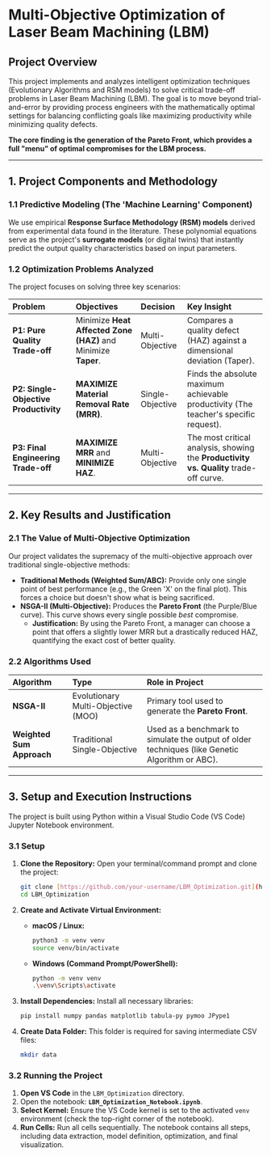 # Multi-Objective Optimization of Laser Beam Machining (LBM)

## Project Overview

This project implements and analyzes intelligent optimization techniques (Evolutionary Algorithms and RSM models) to solve critical trade-off problems in Laser Beam Machining (LBM). The goal is to move beyond trial-and-error by providing process engineers with the mathematically optimal settings for balancing conflicting goals like maximizing productivity while minimizing quality defects.

**The core finding is the generation of the Pareto Front, which provides a full "menu" of optimal compromises for the LBM process.**

---

## 1. Project Components and Methodology

### 1.1 Predictive Modeling (The 'Machine Learning' Component)

We use empirical **Response Surface Methodology (RSM) models** derived from experimental data found in the literature. These polynomial equations serve as the project's **surrogate models** (or digital twins) that instantly predict the output quality characteristics based on input parameters.

### 1.2 Optimization Problems Analyzed

The project focuses on solving three key scenarios:

| Problem | Objectives | Decision | Key Insight |
| :--- | :--- | :--- | :--- |
| **P1: Pure Quality Trade-off** | Minimize **Heat Affected Zone (HAZ)** and Minimize **Taper**. | Multi-Objective | Compares a quality defect (HAZ) against a dimensional deviation (Taper). |
| **P2: Single-Objective Productivity** | **MAXIMIZE Material Removal Rate (MRR)**. | Single-Objective | Finds the absolute maximum achievable productivity (The teacher's specific request). |
| **P3: Final Engineering Trade-off** | **MAXIMIZE MRR** and **MINIMIZE HAZ**. | Multi-Objective | The most critical analysis, showing the **Productivity vs. Quality** trade-off curve. |

---

## 2. Key Results and Justification

### 2.1 The Value of Multi-Objective Optimization

Our project validates the supremacy of the multi-objective approach over traditional single-objective methods:

* **Traditional Methods (Weighted Sum/ABC):** Provide only one single point of best performance (e.g., the Green 'X' on the final plot). This forces a choice but doesn't show what is being sacrificed.
* **NSGA-II (Multi-Objective):** Produces the **Pareto Front** (the Purple/Blue curve). This curve shows every single possible *best* compromise.
    * **Justification:** By using the Pareto Front, a manager can choose a point that offers a slightly lower MRR but a drastically reduced HAZ, quantifying the exact cost of better quality.

### 2.2 Algorithms Used

| Algorithm | Type | Role in Project |
| :--- | :--- | :--- |
| **NSGA-II** | Evolutionary Multi-Objective (MOO) | Primary tool used to generate the **Pareto Front**. |
| **Weighted Sum Approach** | Traditional Single-Objective | Used as a benchmark to simulate the output of older techniques (like Genetic Algorithm or ABC). |

---

## 3. Setup and Execution Instructions

The project is built using Python within a Visual Studio Code (VS Code) Jupyter Notebook environment.

### 3.1 Setup

1.  **Clone the Repository:** Open your terminal/command prompt and clone the project:
    ```bash
    git clone [https://github.com/your-username/LBM_Optimization.git](https://github.com/your-username/LBM_Optimization.git)
    cd LBM_Optimization
    ```

2.  **Create and Activate Virtual Environment:**
    * **macOS / Linux:**
        ```bash
        python3 -m venv venv
        source venv/bin/activate
        ```
    * **Windows (Command Prompt/PowerShell):**
        ```bash
        python -m venv venv
        .\venv\Scripts\activate
        ```

3.  **Install Dependencies:** Install all necessary libraries:
    ```bash
    pip install numpy pandas matplotlib tabula-py pymoo JPype1
    ```

4.  **Create Data Folder:** This folder is required for saving intermediate CSV files:
    ```bash
    mkdir data
    ```

### 3.2 Running the Project

1.  **Open VS Code** in the `LBM_Optimization` directory.
2.  Open the notebook: **`LBM_Optimization_Notebook.ipynb`**.
3.  **Select Kernel:** Ensure the VS Code kernel is set to the activated `venv` environment (check the top-right corner of the notebook).
4.  **Run Cells:** Run all cells sequentially. The notebook contains all steps, including data extraction, model definition, optimization, and final visualization.
